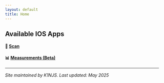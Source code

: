 ```yaml
---
layout: default
title: Home
---
```



## Available IOS Apps

#### 📡 [Scan](./Scan/)

#### 📊 [Measurements (Beta)](./Measurements/)

---

*Site maintained by K1NJS. Last updated: May 2025*